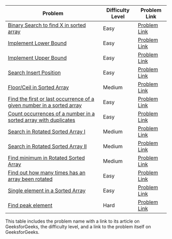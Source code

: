 
| Problem                                                   | Difficulty Level | Problem Link                                               |
|-----------------------------------------------------------|------------------|------------------------------------------------------------|
| [Binary Search to find X in sorted array](https://www.geeksforgeeks.org/binary-search/) | Easy             | [Problem Link](https://practice.geeksforgeeks.org/problems/binary-search-1587115620/1)          |
| [Implement Lower Bound](https://www.geeksforgeeks.org/implement-lower-bound-in-c/) | Easy             | [Problem Link](https://practice.geeksforgeeks.org/problems/implement-lower-bound/1)             |
| [Implement Upper Bound](https://www.geeksforgeeks.org/implement-upper-bound-in-c/) | Easy             | [Problem Link](https://practice.geeksforgeeks.org/problems/implement-upper-bound/1)             |
| [Search Insert Position](https://www.geeksforgeeks.org/search-insert-position/) | Easy             | [Problem Link](https://practice.geeksforgeeks.org/problems/search-insert-position-of-k-in-a-sorted-array/1) |
| [Floor/Ceil in Sorted Array](https://www.geeksforgeeks.org/floor-and-ceil-from-a-sorted-array/) | Medium           | [Problem Link](https://practice.geeksforgeeks.org/problems/floor-in-a-sorted-array-1587115620/1) |
| [Find the first or last occurrence of a given number in a sorted array](https://www.geeksforgeeks.org/find-first-and-last-positions-of-an-element-in-a-sorted-array/) | Easy             | [Problem Link](https://practice.geeksforgeeks.org/problems/first-and-last-occurrences-of-x/0)   |
| [Count occurrences of a number in a sorted array with duplicates](https://www.geeksforgeeks.org/count-number-of-occurrences-or-frequency-in-a-sorted-array/) | Easy             | [Problem Link](https://practice.geeksforgeeks.org/problems/number-of-occurrence/0)              |
| [Search in Rotated Sorted Array I](https://www.geeksforgeeks.org/search-an-element-in-a-sorted-and-pivoted-array/) | Medium           | [Problem Link](https://practice.geeksforgeeks.org/problems/search-in-a-rotated-array/0)         |
| [Search in Rotated Sorted Array II](https://www.geeksforgeeks.org/search-an-element-in-a-sorted-and-rotated-array-2/) | Medium           | [Problem Link](https://practice.geeksforgeeks.org/problems/search-in-a-rotated-array-2/1)       |
| [Find minimum in Rotated Sorted Array](https://www.geeksforgeeks.org/find-minimum-element-in-a-sorted-and-rotated-array/) | Medium           | [Problem Link](https://practice.geeksforgeeks.org/problems/minimum-element-in-a-sorted-and-rotated-array/0) |
| [Find out how many times has an array been rotated](https://www.geeksforgeeks.org/find-rotation-count-rotated-sorted-array/) | Easy             | [Problem Link](https://practice.geeksforgeeks.org/problems/rotation/0)                          |
| [Single element in a Sorted Array](https://www.geeksforgeeks.org/find-the-element-that-appears-once-in-a-sorted-array/) | Easy             | [Problem Link](https://practice.geeksforgeeks.org/problems/find-the-element-that-appears-once-in-sorted-array/0) |
| [Find peak element](https://www.geeksforgeeks.org/find-a-peak-in-a-given-array/) | Hard             | [Problem Link](https://practice.geeksforgeeks.org/problems/peak-element/1)                      |


This table includes the problem name with a link to its article on GeeksforGeeks, the difficulty level, and a link to the problem itself on GeeksforGeeks.